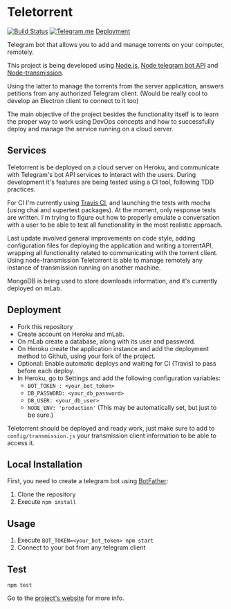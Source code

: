 # Teletorrent

[![Build Status](https://travis-ci.org/MarFerPra/teletorrent.svg?branch=dev)](https://travis-ci.org/MarFerPra/teletorrent) [![Telegram.me](http://lelb.net/wp-content/uploads/2016/01/telegram-icon-e1453881760594.png)](https://telegram.me/share/url?url=teletorrent_bot)
[Deployment](http://teletorrent.herokuapp.com)

Telegram bot that allows you to add and manage torrents on your computer, remotely.

This project is being developed using [Node.js](https://nodejs.org/en/), [Node telegram bot API](https://github.com/yagop/node-telegram-bot-api) and [Node-transmission](https://github.com/FLYBYME/node-transmission).

Using the latter to manage the torrents from the server application, answers petitions from any authorized Telegram client. (Would be really cool to develop an Electron client to connect to it too)

The main objective of the project besides the functionality itself is to learn the proper way to work using DevOps concepts and how to successfully deploy and manage the service running on a cloud server.

## Services

Teletorrent is be deployed on a cloud server on Heroku, and communicate with Telegram's bot API services to interact with the users. During development it's features are being tested using a CI tool, following TDD practices.

For CI I'm currently using [Travis CI](https://travis-ci.org/MarFerPra/teletorrent), and launching the tests with mocha (using chai and supertest packages).
At the moment, only response tests are written. I'm trying to figure out how to properly emulate a conversation with a user to be able to test all functionallity in the most realistic approach.

Last update involved general improvements on code style, adding configuration files for deploying the application and writing a torrentAPI, wrapping all functionality related to communicating with the torrent client.   Using node-transmission Teletorrent is able to manage remotely any instance of transmission running on another machine.

MongoDB is being used to store downloads information, and it's currently deployed on mLab.

## Deployment

* Fork this repository
* Create account on Heroku and mLab.
* On mLab create a database, along with its user and password.
* On Heroku create the application instance and add the deployment method to Github, using your fork of the project.  
* Optional: Enable automatic deploys and waiting for CI (Travis) to pass before each deploy.
* In Heroku, go to Settings and add the following configuration variables:
  * `BOT_TOKEN : <your_bot_token>`
  * `DB_PASSWORD: <your_db_password>`
  * `DB_USER: <your_db_user>`
  * `NODE_ENV: 'production'` (This may be automatically set, but just to be sure.)

Teletorrent should be deployed and ready work, just make sure to add to `config/transmission.js` your transmission client information to be able to access it.

## Local Installation
First, you need to create a telegram bot using [BotFather](https://telegram.me/botfather):

1. Clone the repository
2. Execute `npm install`

## Usage
1. Execute `BOT_TOKEN=<your_bot_token> npm start`
2. Connect to your bot from any telegram client

## Test
`npm test`

Go to the [project's website](https://marferpra.github.io/teletorrent/) for more info.
